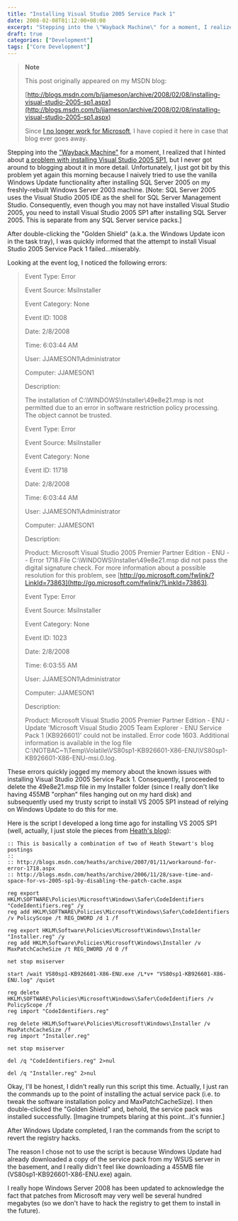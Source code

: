 ```yaml
---
title: "Installing Visual Studio 2005 Service Pack 1"
date: 2008-02-08T01:12:00+08:00
excerpt: "Stepping into the \"Wayback Machine\" for a moment, I realized that I hinted about a problem with installing Visual Studio 2005 SP1 , but I never got around to blogging about it in more detail. Unfortunately, I just got bit by this problem yet again this..."
draft: true
categories: ["Development"]
tags: ["Core Development"]
---
```


> **Note**
> 
> 
> 	This post originally appeared on my MSDN blog:  
>   
> 
> 
> [http://blogs.msdn.com/b/jjameson/archive/2008/02/08/installing-visual-studio-2005-sp1.aspx](http://blogs.msdn.com/b/jjameson/archive/2008/02/08/installing-visual-studio-2005-sp1.aspx)
> 
> 
> Since
> 	[I no longer work for Microsoft](/blog/jjameson/archive/2011/09/02/last-day-with-microsoft.aspx), I have copied it here in case that blog 
> 	ever goes away.


Stepping into the ["Wayback 
Machine"](http://en.wikipedia.org/wiki/Wayback_Machine) for a moment, I realized that I hinted about [a problem with installing Visual Studio 2005 SP1](/blog/jjameson/archive/2007/06/23/save-huge-amounts-of-disk-space-by-slipstreaming-service-packs.aspx), but I never got around to  blogging about it in more detail. Unfortunately, I just got bit by this problem  yet again this morning because I naively tried to use the vanilla Windows Update  functionality after installing SQL Server 2005 on my freshly-rebuilt Windows Server  2003 machine. [Note: SQL Server 2005 uses the Visual Studio 2005 IDE as the shell  for SQL Server Management Studio. Consequently, even though you may not have installed  Visual Studio 2005, you need to install Visual Studio 2005 SP1 after installing  SQL Server 2005. This is separate from any SQL Server service packs.]

After double-clicking the "Golden Shield" (a.k.a. the Windows Update icon in  the task tray), I was quickly informed that the attempt to install Visual Studio  2005 Service Pack 1 failed...miserably.

Looking at the event log, I noticed the following errors:


> Event Type: Error  
> 
> Event Source: MsiInstaller  
> 
> Event Category: None  
> 
> Event ID: 1008  
> 
> Date: 2/8/2008  
> 
> Time: 6:03:44 AM  
> 
> User: JJAMESON1\Administrator  
> 
> Computer: JJAMESON1  
> 
> Description:  
> 
> The installation of C:\WINDOWS\Installer\49e8e21.msp is not permitted due to 
> an error in software restriction policy processing. The object cannot be trusted.
> 
> Event Type: Error  
> 
> Event Source: MsiInstaller  
> 
> Event Category: None  
> 
> Event ID: 11718  
> 
> Date: 2/8/2008  
> 
> Time: 6:03:44 AM  
> 
> User: JJAMESON1\Administrator  
> 
> Computer: JJAMESON1  
> 
> Description:  
> 
> Product: Microsoft Visual Studio 2005 Premier Partner Edition - ENU -- Error 
> 1718.File C:\WINDOWS\Installer\49e8e21.msp did not pass the digital signature 
> check. For more information about a possible resolution for this problem, see
> [http://go.microsoft.com/fwlink/?LinkId=73863](http://go.microsoft.com/fwlink/?LinkId=73863).
> 
> Event Type: Error  
> 
> Event Source: MsiInstaller  
> 
> Event Category: None  
> 
> Event ID: 1023  
> 
> Date: 2/8/2008  
> 
> Time: 6:03:55 AM  
> 
> User: JJAMESON1\Administrator  
> 
> Computer: JJAMESON1  
> 
> Description:  
> 
> Product: Microsoft Visual Studio 2005 Premier Partner Edition - ENU - Update 
> 'Microsoft Visual Studio 2005 Team Explorer - ENU Service Pack 1 (KB926601)' 
> could not be installed. Error code 1603. Additional information is available 
> in the log file C:\NOTBAC~1\Temp\Volatile\VS80sp1-KB926601-X86-ENU\VS80sp1-KB926601-X86-ENU-msi.0.log.


These errors quickly jogged my memory about the known issues with installing  Visual Studio 2005 Service Pack 1. Consequently, I proceeded to delete the 49e8e21.msp  file in my Installer folder (since I really don't like having 455MB "orphan" files  hanging out on my hard disk) and subsequently used my trusty script to install VS  2005 SP1 instead of relying on Windows Update to do this for me.

Here is the script I developed a long time ago for installing VS 2005 SP1 (well,  actually, I just stole the pieces from [Heath's 
blog](http://blogs.msdn.com/heaths)):



    :: This is basically a combination of two of Heath Stewart's blog postings
    :: 
    :: http://blogs.msdn.com/heaths/archive/2007/01/11/workaround-for-error-1718.aspx
    :: http://blogs.msdn.com/heaths/archive/2006/11/28/save-time-and-space-for-vs-2005-sp1-by-disabling-the-patch-cache.aspx
    
    reg export HKLM\SOFTWARE\Policies\Microsoft\Windows\Safer\CodeIdentifiers "CodeIdentifiers.reg" /y
    reg add HKLM\SOFTWARE\Policies\Microsoft\Windows\Safer\CodeIdentifiers /v PolicyScope /t REG_DWORD /d 1 /f
    
    reg export HKLM\Software\Policies\Microsoft\Windows\Installer "Installer.reg" /y
    reg add HKLM\Software\Policies\Microsoft\Windows\Installer /v MaxPatchCacheSize /t REG_DWORD /d 0 /f
    
    net stop msiserver
    
    start /wait VS80sp1-KB926601-X86-ENU.exe /L*v+ "VS80sp1-KB926601-X86-ENU.log" /quiet
    
    reg delete HKLM\SOFTWARE\Policies\Microsoft\Windows\Safer\CodeIdentifiers /v PolicyScope /f
    reg import "CodeIdentifiers.reg"
    
    reg delete HKLM\Software\Policies\Microsoft\Windows\Installer /v MaxPatchCacheSize /f
    reg import "Installer.reg"
    
    net stop msiserver
    
    del /q "CodeIdentifiers.reg" 2>nul
    
    del /q "Installer.reg" 2>nul



Okay, I'll be honest, I didn't really run this script this time. Actually, I  just ran the commands up to the point of installing the actual service pack (i.e.  to tweak the software installation policy and MaxPatchCacheSize). I then double-clicked  the "Golden Shield" and, behold, the service pack was installed successfully. [Imagine  trumpets blaring at this point...it's funnier.]

After Windows Update completed, I ran the commands from the script to revert  the registry hacks.

The reason I chose not to use the script is because Windows Update had already  downloaded a copy of the service pack from my WSUS server in the basement, and I  really didn't feel like downloading a 455MB file (VS80sp1-KB926601-X86-ENU.exe)  again.

I really hope Windows Server 2008 has been updated to acknowledge the fact that  patches from Microsoft may very well be several hundred megabytes (so we don't have  to hack the registry to get them to install in the future).

